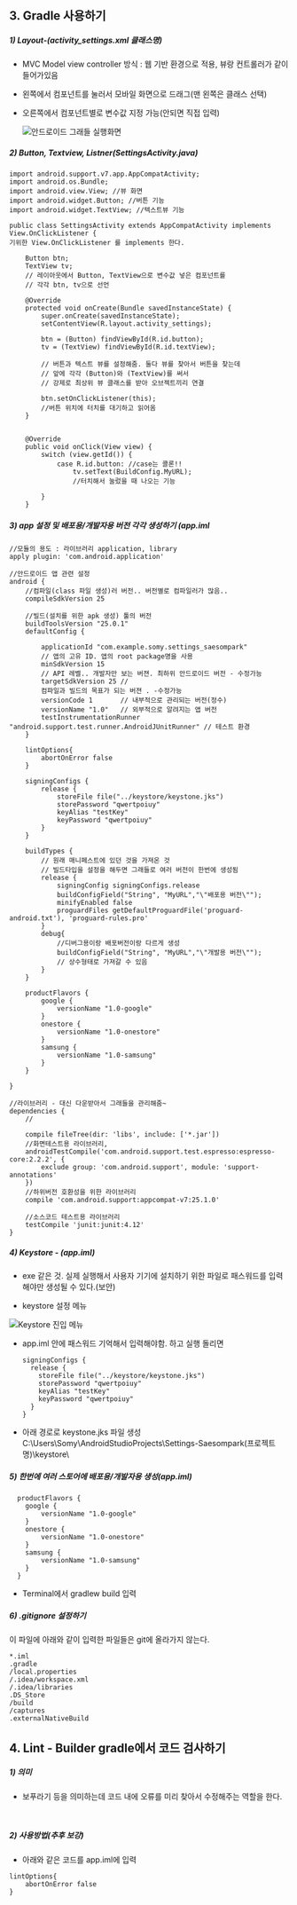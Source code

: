 

## 3. Gradle 사용하기

##### 1) Layout-(activity_settings.xml 클래스명)

- MVC Model view controller 방식  : 웹 기반 환경으로 적용, 뷰랑 컨트롤러가 같이 들어가있음

- 왼쪽에서 컴포넌트를 눌러서 모바일 화면으로 드래그(맨 왼쪽은 클래스 선택)

- 오른쪽에서 컴포넌트별로 변수값 지정 가능(안되면 직접 입력)

  ![안드로이드 그래들 실행화면](https://github.com/somybak/AndroidS/blob/master/Weeklyrecord/Dayrecord/upload(blog)/ArdScreen.png)

##### 2) Button, Textview, Listner(SettingsActivity.java)

```
import android.support.v7.app.AppCompatActivity;
import android.os.Bundle; 
import android.view.View; //뷰 화면 
import android.widget.Button; //버튼 기능
import android.widget.TextView; //텍스트뷰 기능

public class SettingsActivity extends AppCompatActivity implements View.OnClickListener { 
기위한 View.OnClickListener 를 implements 한다.

    Button btn; 
    TextView tv;
    // 레이아웃에서 Button, TextView으로 변수값 넣은 컴포넌트를 
    // 각각 btn, tv으로 선언

    @Override
    protected void onCreate(Bundle savedInstanceState) {
        super.onCreate(savedInstanceState);
        setContentView(R.layout.activity_settings);

        btn = (Button) findViewById(R.id.button);
        tv = (TextView) findViewById(R.id.textView);
        
        // 버튼과 텍스트 뷰를 설정해줌. 둘다 뷰를 찾아서 버튼을 찾는데
        // 앞에 각각 (Button)와 (TextView)를 써서 
        // 강제로 최상위 뷰 클래스를 받아 오브젝트끼리 연결

        btn.setOnClickListener(this);
        //버튼 위치에 터치를 대기하고 읽어옴
    }


    @Override
    public void onClick(View view) {
        switch (view.getId()) {
            case R.id.button: //case는 콜론!!
                tv.setText(BuildConfig.MyURL);
                //터치해서 눌렀을 때 나오는 기능
                
        }
    }
```

 

##### 3) app 설정 및 배포용/개발자용 버전 각각 생성하기 (app.iml

```
//모듈의 용도 : 라이브러리 application, library
apply plugin: 'com.android.application'

//안드로이드 앱 관련 설정
android {
    //컴파일(class 파일 생성)러 버전.. 버전별로 컴파일러가 많음..
    compileSdkVersion 25

    //빌드(설치를 위한 apk 생성) 툴의 버전
    buildToolsVersion "25.0.1"
    defaultConfig {

        applicationId "com.example.somy.settings_saesompark"
        // 앱의 고유 ID. 앱의 root package명을 사용
        minSdkVersion 15   
        // API 레벨.. 개발자만 보는 버젼. 최하위 안드로이드 버전 - 수정가능
        targetSdkVersion 25 // 
        컴파일과 빌드의 목표가 되는 버젼 . -수정가능
        versionCode 1       // 내부적으로 관리되는 버전(정수)
        versionName "1.0"   // 외부적으로 알려지는 앱 버전
        testInstrumentationRunner "android.support.test.runner.AndroidJUnitRunner" // 테스트 환경
    }

    lintOptions{
        abortOnError false
    }

    signingConfigs {
        release {
            storeFile file("../keystore/keystone.jks")
            storePassword "qwertpoiuy"
            keyAlias "testKey"
            keyPassword "qwertpoiuy"
        }
    }

    buildTypes {
        // 원래 매니페스트에 있던 것을 가져온 것
        // 빌드타입을 설정을 해두면 그래들로 여러 버전이 한번에 생성됨
        release {
            signingConfig signingConfigs.release
            buildConfigField("String", "MyURL","\"배포용 버전\"");
            minifyEnabled false
            proguardFiles getDefaultProguardFile('proguard-android.txt'), 'proguard-rules.pro'
        }
        debug{
            //디버그용이랑 배포버전이랑 다르게 생성
            buildConfigField("String", "MyURL","\"개발용 버전\"");
            // 상수형태로 가져갈 수 있음
        }
    }

    productFlavors {
        google {
            versionName "1.0-google"
        }
        onestore {
            versionName "1.0-onestore"
        }
        samsung {
            versionName "1.0-samsung"
        }
    }

}

//라이브러리 - 대신 다운받아서 그래들을 관리해줌~
dependencies {
    //

    compile fileTree(dir: 'libs', include: ['*.jar'])
    //화면테스트용 라이브러리,
    androidTestCompile('com.android.support.test.espresso:espresso-core:2.2.2', {
        exclude group: 'com.android.support', module: 'support-annotations'
    })
    //하위버전 호환성을 위한 라이브러리
    compile 'com.android.support:appcompat-v7:25.1.0'

    //소스코드 테스트용 라이브러리
    testCompile 'junit:junit:4.12'
}
```



##### 4) Keystore - (app.iml)

- exe 같은 것. 실제 실행해서 사용자 기기에 설치하기 위한 파일로 패스워드를 입력해야만 생성될 수 있다.(보안)


- keystore 설정 메뉴

![Keystore 진입 메뉴](https://github.com/somybak/AndroidS/blob/master/Weeklyrecord/Dayrecord/upload(blog)/keyStore.png)

- app.iml 안에 패스워드 기억해서 입력해야함. 하고 실행 돌리면 

      signingConfigs {
        release {
          storeFile file("../keystore/keystone.jks")
          storePassword "qwertpoiuy"
          keyAlias "testKey"
          keyPassword "qwertpoiuy"
        }
      }
    
  
    
- 아래 경로로 keystone.jks 파일 생성C:\Users\Somy\AndroidStudioProjects\Settings-Saesompark(프로젝트명)\keystore\



##### 5) 한번에 여러 스토어에 배포용/개발자용 생성(app.iml)

      productFlavors {
        google {
            versionName "1.0-google"
        }
        onestore {
            versionName "1.0-onestore"
        }
        samsung {
            versionName "1.0-samsung"
        }
      }


- Terminal에서 gradlew build 입력

##### 6) .gitignore 설정하기

이 파일에 아래와 같이 입력한 파일들은 git에 올라가지 않는다.

```
*.iml
.gradle
/local.properties
/.idea/workspace.xml
/.idea/libraries
.DS_Store
/build
/captures
.externalNativeBuild
```



## 4. Lint - Builder gradle에서 코드 검사하기 

##### 1) 의미 

- 보푸라기 등을 의미하는데 코드 내에 오류를 미리 찾아서 수정해주는 역할을 한다.

  ​

##### 2) 사용방법(추후 보강)

- 아래와 같은 코드를 app.iml에 입력

```
lintOptions{
    abortOnError false
}
```

